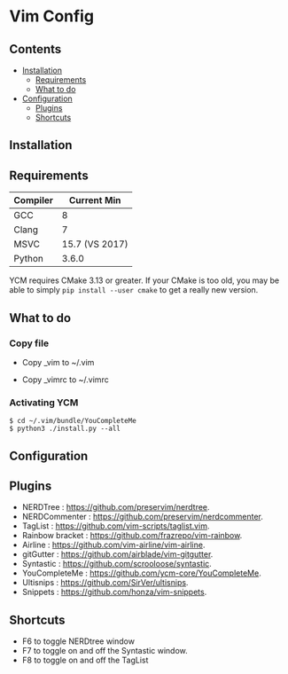 # Vim Config

Contents
--------
- [Installation](#installation)
    - [Requirements](#requirements)
    - [What to do](#what-to-do)
- [Configuration](#configuration)
    - [Plugins](#plugins)
    - [Shortcuts](#shortcuts)

Installation
------------
## Requirements

| Compiler | Current Min |
|-|-|
| GCC | 8 |
| Clang | 7 |
| MSVC | 15.7 (VS 2017) |
| Python | 3.6.0 |

YCM requires CMake 3.13 or greater. If your CMake is too old, you may be able to
simply `pip install --user cmake` to get a really new version.

## What to do

### Copy file

 - Copy _vim to ~/.vim

 - Copy _vimrc to ~/.vimrc

### Activating YCM

```
$ cd ~/.vim/bundle/YouCompleteMe
$ python3 ./install.py --all
```
Configuration
-------
## Plugins

 - NERDTree : <https://github.com/preservim/nerdtree>.
 - NERDCommenter : <https://github.com/preservim/nerdcommenter>.
 - TagList : <https://github.com/vim-scripts/taglist.vim>.
 - Rainbow bracket : <https://github.com/frazrepo/vim-rainbow>.
 - Airline : <https://github.com/vim-airline/vim-airline>.
 - gitGutter : <https://github.com/airblade/vim-gitgutter>.
 - Syntastic : <https://github.com/scrooloose/syntastic>.
 - YouCompleteMe : <https://github.com/ycm-core/YouCompleteMe>.
 - Ultisnips : <https://github.com/SirVer/ultisnips>.
 - Snippets : <https://github.com/honza/vim-snippets>.

## Shortcuts
 - F6 to toggle NERDtree window
 - F7 to toggle on and off the Syntastic window.
 - F8 to toggle on and off the TagList 





